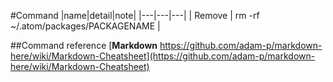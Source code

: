 #Command
|name|detail|note|
|---|---|---|
| Remove | rm -rf ~/.atom/packages/PACKAGENAME |

##Command reference
[**Markdown** https://github.com/adam-p/markdown-here/wiki/Markdown-Cheatsheet](https://github.com/adam-p/markdown-here/wiki/Markdown-Cheatsheet)
